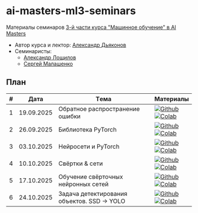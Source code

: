 # ai-masters-ml3-seminars
Материалы семинаров [3-й части курса "Машинное обучение" в AI Masters](https://aimasters.ru/ml3)

* Автор курса и лектор: [Александр Дьяконов](https://github.com/Dyakonov)
* Семинаристы:
  * [Александр Лощилов](https://github.com/aloschilov)
  * [Сергей Малашенко](https://github.com/SergeyMalashenko)

## План

|#  |Дата       |Tема                                         |Материалы                                                            
|---|-----------|---------------------------------------------|---------------------------------------------------------------------|
|1  |19.09.2025 |Обратное распространение ошибки              |[![Github](https://img.shields.io/static/v1.svg?logo=github&label=Repo&message=Open%20in%20Github&color=lightgrey)](seminars/01_backprop/seminar01_backprop.ipynb)<br>[![Colab](https://colab.research.google.com/assets/colab-badge.svg)](https://colab.research.google.com/github/SergeyMalashenko/2025_ML3/blob/main/seminars/01_backprop/seminar01_backprop.ipynb)|
|2  |26.09.2025 |Библиотека PyTorch                           |[![Github](https://img.shields.io/static/v1.svg?logo=github&label=Repo&message=Open%20in%20Github&color=lightgrey)](seminars/02_pytorch/seminar02_pytorch.ipynb)<br>[![Colab](https://colab.research.google.com/assets/colab-badge.svg)](https://colab.research.google.com/github/SergeyMalashenko/2025_ML3/blob/main/seminars/02_pytorch/seminar02_pytorch.ipynb)|
|3  |03.10.2025 |Нейросети и PyTorch                          |[![Github](https://img.shields.io/static/v1.svg?logo=github&label=Repo&message=Open%20in%20Github&color=lightgrey)](seminars/03_neuralnetwork/seminar03_neuralnetwork.ipynb)<br>[![Colab](https://colab.research.google.com/assets/colab-badge.svg)](https://colab.research.google.com/github/SergeyMalashenko/2025_ML3/blob/main/seminars/03_neuralnetwork/seminar03_neuralnetwork.ipynb)|
|4  |10.10.2025 |Свёртки & сети                               |[![Github](https://img.shields.io/static/v1.svg?logo=github&label=Repo&message=Open%20in%20Github&color=lightgrey)](seminars/04_convolutions/seminar04_convolutions.ipynb)<br>[![Colab](https://colab.research.google.com/assets/colab-badge.svg)](https://colab.research.google.com/github/SergeyMalashenko/2025_ML3/blob/main/seminars/04_convolutions/seminar04_convolutions.ipynb)|
|5  |17.10.2025 | Обучение свёрточных нейронных сетей |[![Github](https://img.shields.io/static/v1.svg?logo=github&label=Repo&message=Open%20in%20Github&color=lightgrey)](seminars/05_cnn/seminar05_cnn.ipynb)<br>[![Colab](https://colab.research.google.com/assets/colab-badge.svg)](https://colab.research.google.com/github/SergeyMalashenko/2025_ML3/blob/main/seminars/05_cnn/seminar05_cnn.ipynb)|
|6  |24.10.2025 |Задача детектирования объектов. SSD -> YOLO  |[![Github](https://img.shields.io/static/v1.svg?logo=github&label=Repo&message=Open%20in%20Github&color=lightgrey)](seminars/06_ssd/seminar06_ssd.ipynb)<br>[![Colab](https://colab.research.google.com/assets/colab-badge.svg)](https://colab.research.google.com/github/SergeyMalashenko/2025_ML3/blob/main/seminars/06_ssd/seminar06_ssd.ipynb)|


